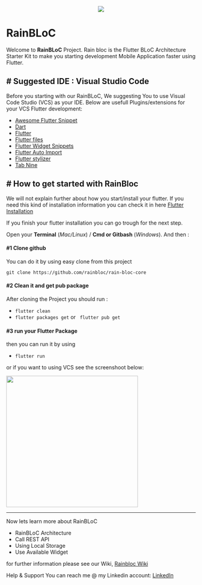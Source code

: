 <p align="center">
  <img src="https://i.imgur.com/EbGpvGO.png">
</p>

# RainBLoC

Welcome to **RainBLoC** Project. Rain bloc is the Flutter BLoC Architecture Starter Kit to make you starting development Mobile Application faster using Flutter.

## \# Suggested IDE : Visual Studio Code
Before you starting with our RainBLoC, We suggesting You to use Visual Code Studio (VCS) as your IDE. Below are usefull Plugins/extensions for your VCS Flutter development:

- [Awesome Flutter Snippet](https://marketplace.visualstudio.com/items?itemName=Nash.awesome-flutter-snippets)
- [Dart](https://marketplace.visualstudio.com/items?itemName=Dart-Code.dart-code)
- [Flutter](https://marketplace.visualstudio.com/items?itemName=Dart-Code.flutter)
- [Flutter files](https://marketplace.visualstudio.com/items?itemName=gornivv.vscode-flutter-files)
- [Flutter Widget Snippets](https://marketplace.visualstudio.com/items?itemName=alexisvt.flutter-snippets)
- [Flutter Auto Import](https://marketplace.visualstudio.com/items?itemName=davidwoo.flutter-auto-import)
- [Flutter stylizer](https://marketplace.visualstudio.com/items?itemName=gmlewis-vscode.flutter-stylizer)
- [Tab Nine](https://marketplace.visualstudio.com/items?itemName=TabNine.tabnine-vscode)

## \# How to get started with RainBloc

We will not explain further about how you start/install your flutter. If you need this kind of installation information you can check it in here [Flutter Installation](https://flutter.dev/docs/get-started/install)

If you finish your flutter installation you can go trough for the next step.

Open your **Terminal** (_Mac/Linux_) / **Cmd or Gitbash** (_Windows_). And then : 


#### \#1 Clone github
You can do it by using easy clone from this project

```git clone https://github.com/rainbloc/rain-bloc-core```



#### \#2 Clean it and get pub package
After cloning the Project you should run :
- ``` flutter clean ```
- ``` flutter packages get ``` or ``` flutter pub get```

#### \#3 run your Flutter Package
then you can run it by using
- ```flutter run```

or if you want to using VCS see the screenshoot below:
<p>
    <img  width="350" src="https://i.imgur.com/yUWTfG2.png"/>
</p>

---
Now lets learn more about RainBLoC
- RainBLoC Architecture
- Call REST API
- Using Local Storage
- Use Available Widget

for further information please see
our Wiki, [Rainbloc Wiki](https://github.com/rainbloc/rain-bloc-core/wiki)

Help & Support
You can reach me @ my Linkedin account:
[LinkedIn](https://www.linkedin.com/in/rendyas/)